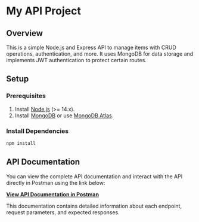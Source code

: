 # My API Project

## Overview

This is a simple Node.js and Express API to manage items with CRUD operations, authentication, and more. It uses MongoDB for data storage and implements JWT authentication to protect certain routes.

## Setup

### Prerequisites

1. Install [Node.js](https://nodejs.org/) (>= 14.x).
2. Install [MongoDB](https://www.mongodb.com/) or use [MongoDB Atlas](https://www.mongodb.com/cloud/atlas).

### Install Dependencies

```bash
npm install
```

## API Documentation

You can view the complete API documentation and interact with the API directly in Postman using the link below:

[**View API Documentation in Postman**](https://documenter.getpostman.com/view/41538705/2sAYQghU5s)

This documentation contains detailed information about each endpoint, request parameters, and expected responses.
